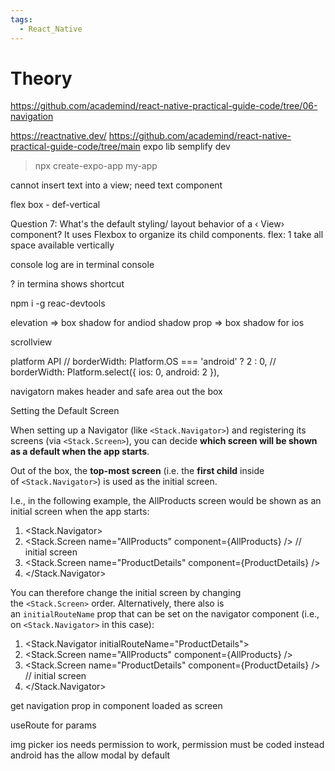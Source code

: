 ```yaml
---
tags:
  - React_Native
---
```


# Theory

https://github.com/academind/react-native-practical-guide-code/tree/06-navigation

https://reactnative.dev/
https://github.com/academind/react-native-practical-guide-code/tree/main
expo lib semplify dev

> npx create-expo-app my-app

cannot insert text into a view; need text component

flex box - def-vertical

Question 7: What's the default styling/ layout behavior of a ‹ View› component?
It uses Flexbox to organize its child components.
flex: 1 take all space available vertically

console log are in terminal console

? in termina shows shortcut

npm i -g reac-devtools

elevation => box shadow for andiod
shadow prop => box shadow for ios

scrollview

platform API
// borderWidth: Platform.OS === 'android' ? 2 : 0,
// borderWidth: Platform.select({ ios: 0, android: 2 }),

navigatorn makes header and safe area out the box

Setting the Default Screen

When setting up a Navigator (like `<Stack.Navigator>`) and registering its screens (via `<Stack.Screen>`), you can decide **which screen will be shown as a default when the app starts**.

Out of the box, the **top-most screen** (i.e. the **first child** inside of `<Stack.Navigator>`) is used as the initial screen.

I.e., in the following example, the AllProducts screen would be shown as an initial screen when the app starts:

1. <Stack.Navigator>
2. <Stack.Screen name="AllProducts" component={AllProducts} /> // initial screen
3. <Stack.Screen name="ProductDetails" component={ProductDetails} />
4. </Stack.Navigator>

You can therefore change the initial screen by changing the `<Stack.Screen>` order. Alternatively, there also is an `initialRouteName` prop that can be set on the navigator component (i.e., on `<Stack.Navigator>` in this case):

1. <Stack.Navigator initialRouteName="ProductDetails">
2. <Stack.Screen name="AllProducts" component={AllProducts} />
3. <Stack.Screen name="ProductDetails" component={ProductDetails} /> // initial screen
4. </Stack.Navigator>

get navigation prop in component loaded as screen

useRoute for params


img picker ios needs permission to work, permission must be coded instead android has the allow modal by default